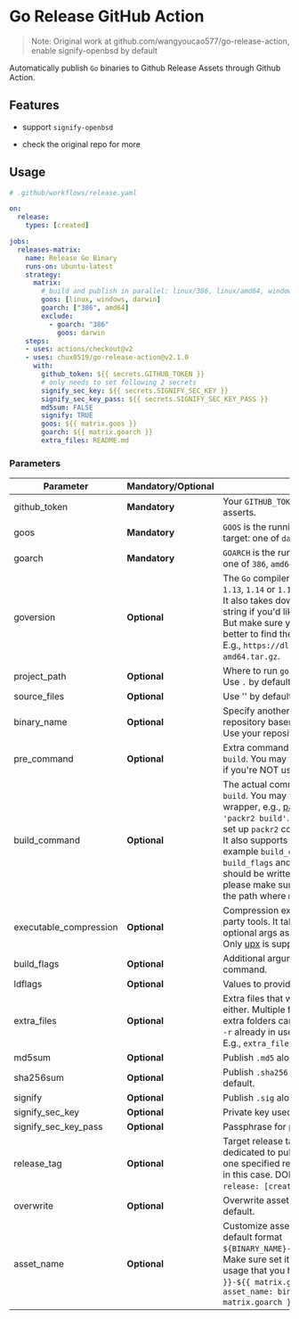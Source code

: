 # Go Release GitHub Action    

> Note: Original work at github.com/wangyoucao577/go-release-action, enable signify-openbsd by default

Automatically publish `Go` binaries to Github Release Assets through Github Action.    

## Features    

- support `signify-openbsd`

- check the original repo for more


## Usage

```yaml
# .github/workflows/release.yaml

on: 
  release:
    types: [created]

jobs:
  releases-matrix:
    name: Release Go Binary
    runs-on: ubuntu-latest
    strategy:
      matrix:
        # build and publish in parallel: linux/386, linux/amd64, windows/386, windows/amd64, darwin/amd64 
        goos: [linux, windows, darwin]
        goarch: ["386", amd64]
        exclude:  
          - goarch: "386"
            goos: darwin 
    steps:
    - uses: actions/checkout@v2
    - uses: chux0519/go-release-action@v2.1.0
      with:
        github_token: ${{ secrets.GITHUB_TOKEN }}
        # only needs to set following 2 secrets
        signify_sec_key: ${{ secrets.SIGNIFY_SEC_KEY }}
        signify_sec_key_pass: ${{ secrets.SIGNIFY_SEC_KEY_PASS }}
        md5sum: FALSE
        signify: TRUE
        goos: ${{ matrix.goos }}
        goarch: ${{ matrix.goarch }}
        extra_files: README.md
```

### Parameters

| Parameter | **Mandatory**/**Optional** | Description | 
| --------- | -------- | ----------- |
| github_token | **Mandatory** | Your `GITHUB_TOKEN` for uploading releases to Github asserts. |
| goos | **Mandatory** | `GOOS` is the running program's operating system target: one of `darwin`, `freebsd`, `linux`, and so on. |
| goarch | **Mandatory** | `GOARCH` is the running program's architecture target: one of `386`, `amd64`, `arm`, `s390x`, and so on. |
| goversion |  **Optional** | The `Go` compiler version. `1.16` by default, optional `1.13`, `1.14` or `1.15`. <br>It also takes download URL instead of version string if you'd like to use more specified version. But make sure your URL is `linux-amd64` package, better to find the URL from [Go - Downloads](https://golang.org/dl/).<br>E.g., `https://dl.google.com/go/go1.13.1.linux-amd64.tar.gz`. |
| project_path | **Optional** | Where to run `go build`. <br>Use `.` by default. |
| source_files | **Optional** | Use '' by default. |
| binary_name | **Optional** | Specify another binary name if do not want to use repository basename. <br>Use your repository's basename if not set. |
| pre_command | **Optional** | Extra command that will be executed before `go build`. You may want to use it to solve dependency if you're NOT using [Go Modules](https://github.com/golang/go/wiki/Modules). |
| build_command | **Optional** | The actual command to build binary, typically `go build`. You may want to use other command wrapper, e.g., [packr2](https://github.com/gobuffalo/packr/tree/master/v2), example `build_command: 'packr2 build'`. Remember to use `pre_command` to set up `packr2` command in this scenario.<br>It also supports the `make`(`Makefile`) building system, example `build_command: make`. In this case both `build_flags` and `ldflags` will be ignored since they should be written in your `Makefile` already. Also, please make sure the generated binary placed in the path where `make` runs, i.e., `project_path`. |
| executable_compression | **Optional** | Compression executable binary by some third-party tools. It takes compression command with optional args as input, e.g., `upx` or `upx -v`. <br>Only [upx](https://github.com/upx/upx) is supported at the moment.|
| build_flags | **Optional** | Additional arguments to pass the `go build` command. |
| ldflags | **Optional** | Values to provide to the `-ldflags` argument. |
| extra_files | **Optional** | Extra files that will be packaged into artifacts either. Multiple files separated by space. Note that extra folders can be allowed either since internal `cp -r` already in use. <br>E.g., `extra_files: LICENSE README.md` |
| md5sum | **Optional** | Publish `.md5` along with artifacts, `FALSE` by default. |
| sha256sum | **Optional** | Publish `.sha256` along with artifacts, `FALSE` by default. |
| signify | **Optional** | Publish `.sig` along with artifacts, `TRUE` by default. |
| signify_sec_key | **Optional** | Private key used by signify, pass this by secrets. |
| signify_sec_key_pass | **Optional** | Passphrase for private key protection |
| release_tag | **Optional** | Target release tag to publish your binaries to. It's dedicated to publish binaries on every `push` into one specified release page since there's no target in this case. DON'T set it if you trigger the action by `release: [created]` event as most people do.|
| overwrite | **Optional** | Overwrite asset if it's already exist. `FALSE` by default. |
| asset_name | **Optional** | Customize asset name if do not want to use the default format `${BINARY_NAME}-${RELEASE_TAG}-${GOOS}-${GOARCH}`. <br>Make sure set it correctly, especially for matrix usage that you have to append `-${{ matrix.goos }}-${{ matrix.goarch }}`. A valid example could be  `asset_name: binary-name-${{ matrix.goos }}-${{ matrix.goarch }}`. |
